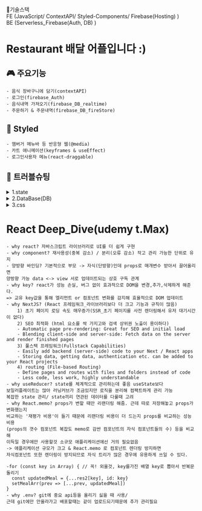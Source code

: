 🔧기술스택 <br/>
FE (JavaScript/ ContextAPI/ Styled-Components/ Firebase(Hosting) ) <br/>
BE (Serverless_Firebase(Auth, DB) )

# Restaurant 배달 어플입니다 :)

## 🎮 주요기능
    - 음식 장바구니에 담기(contextAPI)
    - 로그인(firebase_Auth)
    - 음식내역 가져오기(firebase_DB_realtime)
    - 주문하기 & 주문내역(firebase_DB_fireStore)

##  🎨 Styled
    - 햄버거 메뉴바 등 반응형 웹(@media)
    - 카트 애니메이션(keyframes & useEffect)
    - 로그인사용자 메뉴(react-draggable)

## 🦖 트러블슈팅

<details> 

<summary>1.state </summary>

    요 프로젝트는 state 관리에 공을 많이 들였다. 일부러 props 드릴링도 해보고 
    recoil로 관리도 해봤다가 생각해보니 로그인이랑 장바구니 state정도만 쓸건데 
    contextAPI 써도 될거같아서 context로 관리했다. docs엔 많이 안 변하는 
    state 관리할 때 쓰라고해서 좀 걱정했는데 저정도는 세이프였다.
    그리고 생각보다 나를 괴롭혔던(?)건 장바구니에 item 추가하는거였는데 
    item 각 수량을 반복문으로 만든 item 컴포넌트 안에서 useState(0)에 넣고 관리하다보니까 
    장바구니에서 수량을 추가하거나 뺄 때 반복문 item의 useState(0)들이 모두 랜더링돼서 
    빠르게 추가하거나 빼면 버그가 발생했다. 
    useState(0)를 item 반복문 밖으로 빼서 수량이 변경된 item만 랜더링 시켜줘서 문제를 해결했는데 
    요거 디버깅 과정에서 랜더링을 차분히 관찰해 볼수 있었다. 
    (react devtools로 components와 profiler의 컴포넌트 랜더링 highlight 관찰하면서 디버깅했는데 
    뭐 하다가 중간에 console도 찍긴 했지만..ㅎ 디버깅 연습정도는 해볼수있었다 디버깅 많이 해보자 :) )
    
</details>

<details>

<summary>2.DataBase(DB)</summary>

    전에 몽고디비 써보긴했는데 진짜 병아리때 써봐서 느낌이 잘 안왔는데(지금도 병아리긴함), 
    백엔드랑 API 설계하고 AJAX 통신했을때랑 또 다른 맛이었다. 
    데이터베이스 설계라던지 안해봐서 처음엔 부담이 좀 있었는데 Firebase는 
    애초에 NoSQL이라(스키마가없어서) 시작하기도 좋고 특히 실시간 동기화가 너무 좋았음!
    데이터베이스가 값이 변하면 알려주는 기능이있어서 내장된 코드 
    onSnapshot & onAuthStateChanged 써서 실시간 주문한 내역 가지고오고 로그인 내역 가지고오는 등 
    그만큼 코드 신경을 덜 쓸수있었고 사용법도 굉장히 간편했다.  

    푸쉬알람기능도 있어서 전에 알람기능 구현하려고 sse썼는데 다음엔 이거 써봐야징 

</details>

<details>

<summary>3.css</summary>

    레이아웃 구성하는거 좀 자신감이 붙었다🐱‍🏍 css 하다보면 좀 시간 아깝고 그랬는데 익숙해지기도했고 
    animation 뭐 넣을지 고민하는게 생각보다 쏠쏠하다.
    반응형 웹 안해봐서 어려운건줄 알았는데 생각보다 싱거웠다. 다음엔 sass 써봐야징

</details>
    
    

# React Deep_Dive(udemy t.Max)

    - why react? 자바스크립트 라이브러리로 UI를 더 쉽게 구현
    - why component? 재사용성(중복 감소) / 분리(오류 감소) 작고 관리 가능한 단위로 유지
    - 양방향 바인딩? 기본적으로 부모 -> 자식(단방향)인데 props로 매개변수 받아서 끌어올리면 
    양방향 가능 data <-> view 서로 업데이트되는 상호 구독 관계
    - why key? react가 성능 손실, 버그 없이 효과적으로 DOM을 변경,추가,삭제하게 해준다. 
    => 교유 key값을 통해 엘리먼트 or 컴포넌트 변화를 감지해 효율적으로 DOM 업데이트
    - why NextJS? (React 프레임워크_라이브러리보다 더 크고 기능과 규칙이 많음)
        1) 초기 페이지 로딩 속도 매우증가(SSR_초기 페이지를 사전 렌더링해서 유저 대기시간이 없다)   
        2) SEO 최적화 (html 요소를 싹 가지고와 검색 상위권 노출이 용이하다)
        - Automatic page pre-rendering: Great for SEO and initial load
        - Blending client-side and server-side: Fetch data on the server and render finished pages
        3) 풀스택 프레임워크(Fullstack Capabilities)
        - Easily add backend (server-side) code to your Next / React apps
        - Storing data, getting data, authentication etc. can be added to your React projects 
        4) routing (File-based Routing)
        - Define pages and routes with files and folders instead of code
        - Less code, less work, highly understandable
    - why useReducer? state를 체계적으로 관리하는데 좋음 useState보다 
    보일러플레이트는 많아 러닝커브가 조금있지만 로직을 분리해 컴팩트하게 관리 가능
    복잡한 state 관리/ state끼리 연관된 데이터를 다룰때 고려
    - why React.memo? props가 변할 때만 리랜더링 해줌. 근데 따로 저장해놓고 props가 변화했는지 
    비교하는 '재평가 비용'이 들기 때문에 리랜더링 비용이 더 드는지 props를 비교하는 성능 비용
    (props의 갯수 컴포넌트 복잡도 memo로 감싼 컴포넌트의 자식 컴포넌트들의 수) 등을 비교해 
    이득일 경우에만 사용할것 소규모 애플리케이션에선 거의 필요없음
    -> 애플리케이션 규모가 크고 & React.memo 로 컴포넌트 렌더링 방지하면 
    자식컴포넌트 또한 렌더링이 방지되므로 자식 트리가 많은 경우에 유용하게 쓰일 수 있다. 

    -for (const key in Array) { // 꼭! 외울것, key를가진 배열 key로 뽑아서 반복문 돌리기
      const updatedMeal = {...res2[key], id: key}
      setMealArr(prev => [...prev, updatedMeal])
    }
    - why .env? git에 중요 api등을 올리기 싫을 때 사용/ 
    근데 git에만 안올라가고 배포할때는 같이 업로드되기때문에 추가 관리필요

